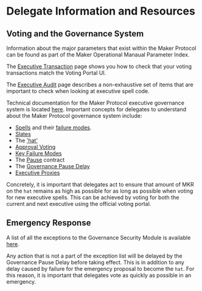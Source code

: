 
# Delegate Information and Resources


## Voting and the Governance System

Information about the major parameters that exist within the Maker Protocol can be found as part of the Maker Operational Manaual Parameter Index.

The [Executive Transaction](../governance/executive-transaction-verification.md) page shows you how to check that your voting transactions match the Voting Portal UI.

The [Executive Audit](../governance/executive-audit.md) page describes a non-exhaustive set of items that are important to check when looking at executive spell code. 

Technical documentation for the Maker Protocol executive governance system is located [here](https://docs.makerdao.com/smart-contract-modules/governance-module/chief-detailed-documentation). Important concepts for delegates to understand about the Maker Protocol governance system include: 
* [Spells](https://docs.makerdao.com/smart-contract-modules/governance-module/spell-detailed-documentation#3.-key-mechanisms-and-concepts) and their [failure modes](https://docs.makerdao.com/smart-contract-modules/governance-module/spell-detailed-documentation#5.-failure-modes-bounds-on-operating-conditions-and-external-risk-factors).
* [Slates](https://docs.makerdao.com/smart-contract-modules/governance-module/chief-detailed-documentation#glossary-chief)
* The ['hat'](https://docs.makerdao.com/smart-contract-modules/governance-module/chief-detailed-documentation#4.-gotchas-potential-source-of-user-error)
* [Approval Voting](https://docs.makerdao.com/smart-contract-modules/governance-module/chief-detailed-documentation#approval-voting)
* [Key Failure Modes](https://docs.makerdao.com/smart-contract-modules/governance-module/chief-detailed-documentation#5.-failure-modes-bounds-on-operating-conditions-and-external-risk-factors)
* The [Pause](https://docs.makerdao.com/smart-contract-modules/governance-module/pause-detailed-documentation) contract
* The [Governance Pause Delay](../parameter-index/core/param-gsm-pause-delay.md)
* [Executive Proxies](../governance/executive-proxies.md)

Concretely, it is important that delegates act to ensure that amount of MKR on the `hat` remains as high as possible for as long as possible when voting for new executive spells. This can be achieved by voting for both the current and next executive using the official voting portal.

## Emergency Response

A list of all the exceptions to the Governance Security Module is available [here](../governance/gsm-exceptions.md). 

Any action that is not a part of the exception list will be delayed by the Governance Pause Delay before taking effect. This is in addition to any delay caused by failure for the emergency proposal to become the `hat`. For this reason, it is important that delegates vote as quickly as possible in an emergency.


